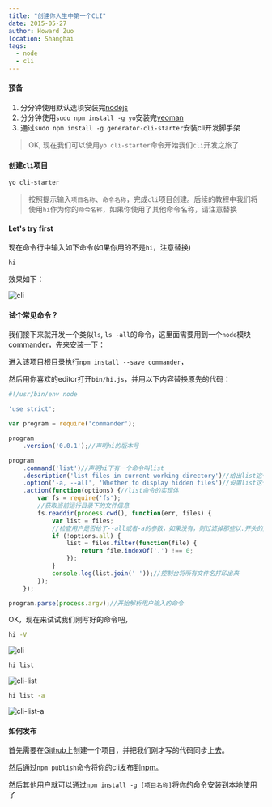 ```yaml
---
title: "创建你人生中第一个CLI"
date: 2015-05-27
author: Howard Zuo
location: Shanghai
tags: 
  - node
  - cli
---
```


#### 预备 ####

1. 分分钟使用默认选项安装完[nodejs](https://nodejs.org/)
2. 分分钟使用`sudo npm install -g yo`安装完[yeoman](http://yeoman.io/)
3. 通过`sudo npm install -g generator-cli-starter`安装cli开发脚手架

> OK, 现在我们可以使用`yo cli-starter`命令开始我们`cli`开发之旅了


#### 创建`cli`项目 ####

```bash
yo cli-starter
```

> 按照提示输入`项目名称`、`命令名称`，完成`cli`项目创建。后续的教程中我们将使用`hi`作为你的`命令名称`，如果你使用了其他命令名称，请注意替换


#### Let's try first ####

现在命令行中输入如下命令(如果你用的不是`hi`，注意替换)

```bash
hi
```

效果如下：

<img :src="$withBase('/images/cli-starter-example.png')" alt="cli" />


#### 试个常见命令？ ####

我们接下来就开发一个类似`ls`, `ls -all`的命令，这里面需要用到一个`node`模块[commander](https://github.com/tj/commander.js)，先来安装一下：

进入该项目根目录执行`npm install --save commander`，

然后用你喜欢的editor打开`bin/hi.js`，并用以下内容替换原先的代码：

```javascript
#!/usr/bin/env node

'use strict';

var program = require('commander');

program
    .version('0.0.1');//声明hi的版本号

program
    .command('list')//声明hi下有一个命令叫list
    .description('list files in current working directory')//给出list这个命令的描述
    .option('-a, --all', 'Whether to display hidden files')//设置list这个命令的参数
    .action(function(options) {//list命令的实现体
        var fs = require('fs');
        //获取当前运行目录下的文件信息
        fs.readdir(process.cwd(), function(err, files) {
            var list = files;
            //检查用户是否给了--all或者-a的参数，如果没有，则过滤掉那些以.开头的文件
            if (!options.all) {
                list = files.filter(function(file) {
                    return file.indexOf('.') !== 0;
                });
            }
            console.log(list.join(' '));//控制台将所有文件名打印出来
        });
    });

program.parse(process.argv);//开始解析用户输入的命令
```

OK，现在来试试我们刚写好的命令吧，

```bash
hi -V
```

<img :src="$withBase('/images/cli-starter-version.png')" alt="cli" />

```bash
hi list
```

<img :src="$withBase('/images/cli-starter-list.png')" alt="cli-list" />

```bash
hi list -a
```

<img :src="$withBase('/images/cli-starter-list-a.png')" alt="cli-list-a" />

#### 如何发布 ####

首先需要在[Github](https://github.com/)上创建一个项目，并把我们刚才写的代码同步上去。

然后通过`npm publish`命令将你的cli发布到[npm](https://www.npmjs.com/)。

然后其他用户就可以通过`npm install -g [项目名称]`将你的命令安装到本地使用了
